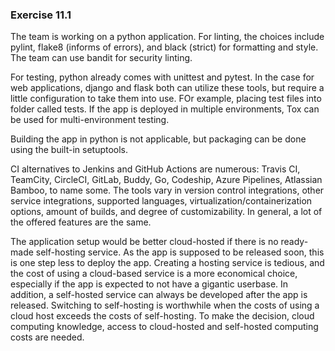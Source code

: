 ### Exercise 11.1

The team is working on a python application. For linting, the choices include pylint, flake8 (informs of errors), and black (strict) for formatting and style. The team can use bandit for security linting.

For testing, python already comes with unittest and pytest. In the case for web applications, django and flask both can utilize these tools, but require a little configuration to take them into use. FOr example, placing test files into folder called tests. If the app is deployed in multiple environments, Tox can be used for multi-environment testing.

Building the app in python is not applicable, but packaging can be done using the built-in setuptools.

CI alternatives to Jenkins and GitHub Actions are numerous: Travis CI, TeamCity, CircleCI, GitLab, Buddy, Go, Codeship, Azure Pipelines, Atlassian Bamboo, to name some. The tools vary in version control integrations, other service integrations, supported languages, virtualization/containerization options, amount of builds, and degree of customizability. In general, a lot of the offered features are the same.

The application setup would be better cloud-hosted if there is no ready-made self-hosting service. As the app is supposed to be released soon, this is one step less to deploy the app. Creating a hosting service is tedious, and the cost of using a cloud-based service is a more economical choice, especially if the app is expected to not have a gigantic userbase. In addition, a self-hosted service can always be developed after the app is released. Switching to self-hosting is worthwhile when the costs of using a cloud host exceeds the costs of self-hosting. To make the decision, cloud computing knowledge, access to cloud-hosted and self-hosted computing costs are needed.
